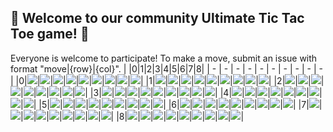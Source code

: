 ## :game_die: Welcome to our community Ultimate Tic Tac Toe game! 👋
Everyone is welcome to participate! To make a move, submit an issue with format "move|{row}|{col}".
| |0|1|2|3|4|5|6|7|8|
| - | - | - | - | - | - | - | - | - | - |
|0|![](https://github.com/sayohnahilan/Ultimate-Tic-Tac-Toe/blob/main/images/x.png)|![](https://github.com/sayohnahilan/Ultimate-Tic-Tac-Toe/blob/main/images/empty.png)|![](https://github.com/sayohnahilan/Ultimate-Tic-Tac-Toe/blob/main/images/empty.png)|![](https://github.com/sayohnahilan/Ultimate-Tic-Tac-Toe/blob/main/images/empty.png)|![](https://github.com/sayohnahilan/Ultimate-Tic-Tac-Toe/blob/main/images/empty.png)|![](https://github.com/sayohnahilan/Ultimate-Tic-Tac-Toe/blob/main/images/empty.png)|![](https://github.com/sayohnahilan/Ultimate-Tic-Tac-Toe/blob/main/images/empty.png)|![](https://github.com/sayohnahilan/Ultimate-Tic-Tac-Toe/blob/main/images/empty.png)|![](https://github.com/sayohnahilan/Ultimate-Tic-Tac-Toe/blob/main/images/empty.png)|
|1|![](https://github.com/sayohnahilan/Ultimate-Tic-Tac-Toe/blob/main/images/empty.png)|![](https://github.com/sayohnahilan/Ultimate-Tic-Tac-Toe/blob/main/images/empty.png)|![](https://github.com/sayohnahilan/Ultimate-Tic-Tac-Toe/blob/main/images/empty.png)|![](https://github.com/sayohnahilan/Ultimate-Tic-Tac-Toe/blob/main/images/empty.png)|![](https://github.com/sayohnahilan/Ultimate-Tic-Tac-Toe/blob/main/images/empty.png)|![](https://github.com/sayohnahilan/Ultimate-Tic-Tac-Toe/blob/main/images/empty.png)|![](https://github.com/sayohnahilan/Ultimate-Tic-Tac-Toe/blob/main/images/empty.png)|![](https://github.com/sayohnahilan/Ultimate-Tic-Tac-Toe/blob/main/images/empty.png)|![](https://github.com/sayohnahilan/Ultimate-Tic-Tac-Toe/blob/main/images/empty.png)|
|2|![](https://github.com/sayohnahilan/Ultimate-Tic-Tac-Toe/blob/main/images/empty.png)|![](https://github.com/sayohnahilan/Ultimate-Tic-Tac-Toe/blob/main/images/empty.png)|![](https://github.com/sayohnahilan/Ultimate-Tic-Tac-Toe/blob/main/images/empty.png)|![](https://github.com/sayohnahilan/Ultimate-Tic-Tac-Toe/blob/main/images/empty.png)|![](https://github.com/sayohnahilan/Ultimate-Tic-Tac-Toe/blob/main/images/empty.png)|![](https://github.com/sayohnahilan/Ultimate-Tic-Tac-Toe/blob/main/images/empty.png)|![](https://github.com/sayohnahilan/Ultimate-Tic-Tac-Toe/blob/main/images/empty.png)|![](https://github.com/sayohnahilan/Ultimate-Tic-Tac-Toe/blob/main/images/empty.png)|![](https://github.com/sayohnahilan/Ultimate-Tic-Tac-Toe/blob/main/images/empty.png)|
|3|![](https://github.com/sayohnahilan/Ultimate-Tic-Tac-Toe/blob/main/images/empty.png)|![](https://github.com/sayohnahilan/Ultimate-Tic-Tac-Toe/blob/main/images/empty.png)|![](https://github.com/sayohnahilan/Ultimate-Tic-Tac-Toe/blob/main/images/empty.png)|![](https://github.com/sayohnahilan/Ultimate-Tic-Tac-Toe/blob/main/images/empty.png)|![](https://github.com/sayohnahilan/Ultimate-Tic-Tac-Toe/blob/main/images/empty.png)|![](https://github.com/sayohnahilan/Ultimate-Tic-Tac-Toe/blob/main/images/empty.png)|![](https://github.com/sayohnahilan/Ultimate-Tic-Tac-Toe/blob/main/images/empty.png)|![](https://github.com/sayohnahilan/Ultimate-Tic-Tac-Toe/blob/main/images/empty.png)|![](https://github.com/sayohnahilan/Ultimate-Tic-Tac-Toe/blob/main/images/empty.png)|
|4|![](https://github.com/sayohnahilan/Ultimate-Tic-Tac-Toe/blob/main/images/empty.png)|![](https://github.com/sayohnahilan/Ultimate-Tic-Tac-Toe/blob/main/images/empty.png)|![](https://github.com/sayohnahilan/Ultimate-Tic-Tac-Toe/blob/main/images/empty.png)|![](https://github.com/sayohnahilan/Ultimate-Tic-Tac-Toe/blob/main/images/empty.png)|![](https://github.com/sayohnahilan/Ultimate-Tic-Tac-Toe/blob/main/images/empty.png)|![](https://github.com/sayohnahilan/Ultimate-Tic-Tac-Toe/blob/main/images/empty.png)|![](https://github.com/sayohnahilan/Ultimate-Tic-Tac-Toe/blob/main/images/empty.png)|![](https://github.com/sayohnahilan/Ultimate-Tic-Tac-Toe/blob/main/images/empty.png)|![](https://github.com/sayohnahilan/Ultimate-Tic-Tac-Toe/blob/main/images/empty.png)|
|5|![](https://github.com/sayohnahilan/Ultimate-Tic-Tac-Toe/blob/main/images/empty.png)|![](https://github.com/sayohnahilan/Ultimate-Tic-Tac-Toe/blob/main/images/empty.png)|![](https://github.com/sayohnahilan/Ultimate-Tic-Tac-Toe/blob/main/images/empty.png)|![](https://github.com/sayohnahilan/Ultimate-Tic-Tac-Toe/blob/main/images/empty.png)|![](https://github.com/sayohnahilan/Ultimate-Tic-Tac-Toe/blob/main/images/empty.png)|![](https://github.com/sayohnahilan/Ultimate-Tic-Tac-Toe/blob/main/images/empty.png)|![](https://github.com/sayohnahilan/Ultimate-Tic-Tac-Toe/blob/main/images/empty.png)|![](https://github.com/sayohnahilan/Ultimate-Tic-Tac-Toe/blob/main/images/empty.png)|![](https://github.com/sayohnahilan/Ultimate-Tic-Tac-Toe/blob/main/images/empty.png)|
|6|![](https://github.com/sayohnahilan/Ultimate-Tic-Tac-Toe/blob/main/images/empty.png)|![](https://github.com/sayohnahilan/Ultimate-Tic-Tac-Toe/blob/main/images/empty.png)|![](https://github.com/sayohnahilan/Ultimate-Tic-Tac-Toe/blob/main/images/empty.png)|![](https://github.com/sayohnahilan/Ultimate-Tic-Tac-Toe/blob/main/images/empty.png)|![](https://github.com/sayohnahilan/Ultimate-Tic-Tac-Toe/blob/main/images/empty.png)|![](https://github.com/sayohnahilan/Ultimate-Tic-Tac-Toe/blob/main/images/empty.png)|![](https://github.com/sayohnahilan/Ultimate-Tic-Tac-Toe/blob/main/images/empty.png)|![](https://github.com/sayohnahilan/Ultimate-Tic-Tac-Toe/blob/main/images/empty.png)|![](https://github.com/sayohnahilan/Ultimate-Tic-Tac-Toe/blob/main/images/empty.png)|
|7|![](https://github.com/sayohnahilan/Ultimate-Tic-Tac-Toe/blob/main/images/empty.png)|![](https://github.com/sayohnahilan/Ultimate-Tic-Tac-Toe/blob/main/images/empty.png)|![](https://github.com/sayohnahilan/Ultimate-Tic-Tac-Toe/blob/main/images/empty.png)|![](https://github.com/sayohnahilan/Ultimate-Tic-Tac-Toe/blob/main/images/empty.png)|![](https://github.com/sayohnahilan/Ultimate-Tic-Tac-Toe/blob/main/images/empty.png)|![](https://github.com/sayohnahilan/Ultimate-Tic-Tac-Toe/blob/main/images/empty.png)|![](https://github.com/sayohnahilan/Ultimate-Tic-Tac-Toe/blob/main/images/empty.png)|![](https://github.com/sayohnahilan/Ultimate-Tic-Tac-Toe/blob/main/images/empty.png)|![](https://github.com/sayohnahilan/Ultimate-Tic-Tac-Toe/blob/main/images/empty.png)|
|8|![](https://github.com/sayohnahilan/Ultimate-Tic-Tac-Toe/blob/main/images/empty.png)|![](https://github.com/sayohnahilan/Ultimate-Tic-Tac-Toe/blob/main/images/empty.png)|![](https://github.com/sayohnahilan/Ultimate-Tic-Tac-Toe/blob/main/images/empty.png)|![](https://github.com/sayohnahilan/Ultimate-Tic-Tac-Toe/blob/main/images/empty.png)|![](https://github.com/sayohnahilan/Ultimate-Tic-Tac-Toe/blob/main/images/empty.png)|![](https://github.com/sayohnahilan/Ultimate-Tic-Tac-Toe/blob/main/images/empty.png)|![](https://github.com/sayohnahilan/Ultimate-Tic-Tac-Toe/blob/main/images/empty.png)|![](https://github.com/sayohnahilan/Ultimate-Tic-Tac-Toe/blob/main/images/empty.png)|![](https://github.com/sayohnahilan/Ultimate-Tic-Tac-Toe/blob/main/images/empty.png)|
